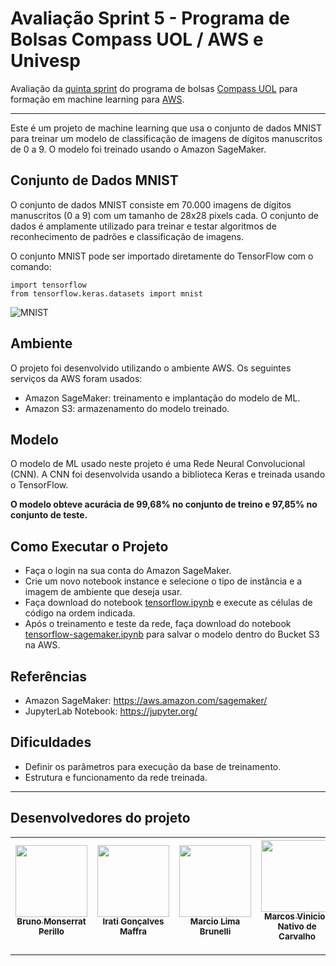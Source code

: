 # Avaliação Sprint 5 - Programa de Bolsas Compass UOL / AWS e Univesp

Avaliação da [quinta sprint][sprint5main] do programa de bolsas [Compass UOL][compass] para formação em machine learning para [AWS][aws].

***

Este é um projeto de machine learning que usa o conjunto de dados MNIST para treinar um modelo de classificação de imagens de dígitos manuscritos de 0 a 9. O modelo foi treinado usando o Amazon SageMaker.

## Conjunto de Dados MNIST
O conjunto de dados MNIST consiste em 70.000 imagens de dígitos manuscritos (0 a 9) com um tamanho de 28x28 pixels cada. O conjunto de dados é amplamente utilizado para treinar e testar algoritmos de reconhecimento de padrões e classificação de imagens. 

O conjunto MNIST pode ser importado diretamente do TensorFlow com o comando:

``` 
import tensorflow
from tensorflow.keras.datasets import mnist
```

![MNIST](https://upload.wikimedia.org/wikipedia/commons/2/27/MnistExamples.png)


## Ambiente
O projeto foi desenvolvido utilizando o ambiente AWS. Os seguintes serviços da AWS foram usados:

- Amazon SageMaker: treinamento e implantação do modelo de ML.
- Amazon S3: armazenamento do modelo treinado.


## Modelo
O modelo de ML usado neste projeto é uma Rede Neural Convolucional (CNN). A CNN foi desenvolvida usando a biblioteca Keras e treinada usando o TensorFlow. 

**O modelo obteve acurácia de 99,68% no conjunto de treino e 97,85% no conjunto de teste.**



## Como Executar o Projeto
- Faça o login na sua conta do Amazon SageMaker.
- Crie um novo notebook instance e selecione o tipo de instância e a imagem de ambiente que deseja usar.
- Faça download do notebook [tensorflow.ipynb](/src/tensorflow.ipynb) e execute as células de código na ordem indicada.
- Após o treinamento e teste da rede, faça download do notebook [tensorflow-sagemaker.ipynb](/src/tensorflow-sagemaker.ipynb) para salvar o modelo dentro do Bucket S3 na AWS.

## Referências
- Amazon SageMaker: https://aws.amazon.com/sagemaker/
- JupyterLab Notebook: https://jupyter.org/


## Dificuldades
- Definir os parâmetros para execução da base de treinamento.
- Estrutura e funcionamento da rede treinada.

***


## Desenvolvedores do projeto
| [<img src="https://avatars.githubusercontent.com/u/25699466?v=4" width=115><br><sub>Bruno Monserrat Perillo</sub>](https://github.com/brunoperillo) | [<img src="https://avatars.githubusercontent.com/u/124359272?v=4" width=115><br><sub>Irati Gonçalves Maffra</sub>](https://github.com/IratiMaffra) | [<img src="https://avatars.githubusercontent.com/u/35769020?v=4" width=115><br><sub>Marcio Lima Brunelli</sub>](https://github.com/ml-brunelli) | [<img src="https://avatars.githubusercontent.com/u/73674662?v=4" width=115><br><sub>Marcos Vinicios Nativo de Carvalho</sub>](https://github.com/onativo) | [<img src="https://avatars.githubusercontent.com/u/94749597?v=4" width=115><br><sub>O'Dhara Maggi</sub>](https://github.com/odharamaggi) |
| :---: | :---: | :---: |:---: |:---: |


***
   [kernel]: <https://pt.wikipedia.org/wiki/N%C3%BAcleo_(sistema_operacional)>
   [compass]: <https://compass.uol/en/home/>
   [aws]: <https://aws.amazon.com/pt/>
   [sprint5main]: <https://github.com/Compass-pb-aws-2023-Univesp/sprint-5-pb-aws-univesp>
   [endpoint]: <http://54.163.32.88:9000/>
